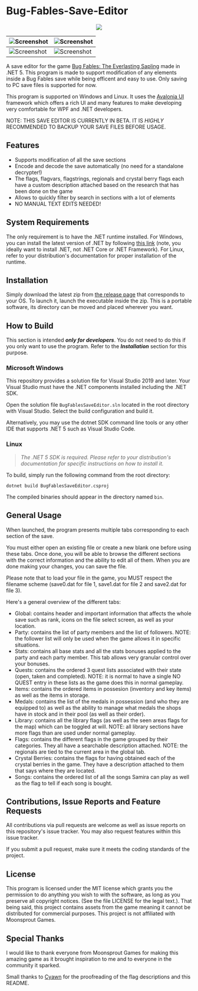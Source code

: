 # Bug-Fables-Save-Editor

<p align="center">
  <img src="https://raw.githubusercontent.com/aldelaro5/Bug-Fables-Save-Editor/main/Assets/icon.png" />
</p>

| ![Screenshot](https://raw.githubusercontent.com/aldelaro5/Bug-Fables-Save-Editor/main/Docs/global.png) | ![Screenshot](https://raw.githubusercontent.com/aldelaro5/Bug-Fables-Save-Editor/main/Docs/items.png)   |
|--------------------------------------------------------------------------------------------------------|---------------------------------------------------------------------------------------------------------|
| ![Screenshot](https://raw.githubusercontent.com/aldelaro5/Bug-Fables-Save-Editor/main/Docs/stats.png)  | ![Screenshot](https://raw.githubusercontent.com/aldelaro5/Bug-Fables-Save-Editor/main/Docs/library.png) |

A save editor for the
game [Bug Fables: The Everlasting Sapling](https://store.steampowered.com/app/1082710/Bug_Fables_The_Everlasting_Sapling/)
made in .NET 5. This program is made to support modification of any elements inside a Bug Fables
save while being efficent and easy to use. Only saving to PC save files is supported for now.

This program is supported on Windows and Linux. It uses the [Avalonia UI](http://avaloniaui.net/)
framework which offers a rich UI and many features to make developing very comfortable for WPF and
.NET developers.

NOTE: THIS SAVE EDITOR IS CURRENTLY IN BETA. IT IS _HIGHLY_ RECOMMENDED TO BACKUP YOUR SAVE FILES
BEFORE USAGE.

## Features

- Supports modification of all the save sections
- Encode and decode the save automatically (no need for a standalone decrypter!)
- The flags, flagvars, flagstrings, regionals and crystal berry flags each have a custom description
  attached based on the research that has been done on the game
- Allows to quickly filter by search in sections with a lot of elements
- NO MANUAL TEXT EDITS NEEDED!

## System Requirements

The only requirement is to have the .NET runtime installed. For Windows, you can install the latest
version of .NET by following [this link](https://dotnet.microsoft.com/download) (note, you ideally
want to install .NET, not .NET Core or .NET Framework). For Linux, refer to your distribution's
documentation for proper installation of the runtime.

## Installation

Simply download the latest zip
from [the release page](https://github.com/aldelaro5/Bug-Fables-Save-Editor/releases) that
corresponds to your OS. To launch it, launch the executable inside the zip. This is a portable
software, its directory can be moved and placed wherever you want.

## How to Build

This section is intended ***only for developers***. You do not need to do this if you only want to
use the program. Refer to the ***Installation*** section for this purpose.

### Microsoft Windows

This repository provides a solution file for Visual Studio 2019 and later. Your Visual Studio must
have the .NET components installed including the .NET SDK.

Open the solution file `BugFablesSaveEditor.sln` located in the root directory with Visual Studio.
Select the build configuration and build it.

Alternatively, you may use the dotnet SDK command line tools or any other IDE that supports .NET 5
such as Visual Studio Code.

### Linux

> _The .NET 5 SDK is required. Please refer to your distribution's documentation for specific
instructions on how to install it._

To build, simply run the following command from the root directory:

	dotnet build BugFablesSaveEditor.csproj

The compiled binaries should appear in the directory named `bin`.

## General Usage

When launched, the program presents multiple tabs corresponding to each section of the save.

You must either open an existing file or create a new blank one before using these tabs. Once done,
you will be able to browse the different sections with the correct information and the ability to
edit all of them. When you are done making your changes, you can save the file.

Please note that to load your file in the game, you MUST respect the filename scheme (save0.dat for
file 1, save1.dat for file 2 and save2.dat for file 3).

Here's a general overview of the different tabs:

- Global: contains header and important information that affects the whole save such as rank, icons
  on the file select screen, as well as your location.
- Party: contains the list of party members and the list of followers. NOTE: the follower list will
  only be used when the game allows it in specific situations.
- Stats: contains all base stats and all the stats bonuses applied to the party and each party
  member. This tab allows very granular control over your bonuses.
- Quests: contains the ordered 3 quest lists associated with their state (open, taken and
  completed). NOTE: it is normal to have a single NO QUEST entry in these lists as the game does
  this in normal gameplay.
- Items: contains the ordered items in possesion (inventory and key items) as well as the items in
  storage.
- Medals: contains the list of the medals in possession (and who they are equipped to) as well as
  the ability to manage what medals the shops have in stock and in their pool (as well as their
  order).
- Library: contains all the library flags (as well as the seen areas flags for the map) which can be
  toggled at will. NOTE: all library sections have more flags than are used under normal gameplay.
- Flags: contains the different flags in the game grouped by their categories. They all have a
  searchable description attached. NOTE: the regionals are tied to the current area in the global
  tab.
- Crystal Berries: contains the flags for having obtained each of the crystal berries in the game.
  They have a description attached to them that says where they are located.
- Songs: contains the ordered list of all the songs Samira can play as well as the flag to tell if
  each song is bought.

## Contributions, Issue Reports and Feature Requests

All contributions via pull requests are welcome as well as issue reports on this repository's issue
tracker. You may also request features within this issue tracker.

If you submit a pull request, make sure it meets the coding standards of the project.

## License

This program is licensed under the MIT license which grants you the permission to do anything you
wish to with the software, as long as you preserve all copyright notices. (See the file LICENSE for
the legal text.). That being said, this project contains assets from the game meaning it cannot be
distributed for commercial purposes. This project is not affiliated with Moonsprout Games.

## Special Thanks

I would like to thank everyone from Moonsprout Games for making this amazing game as it brought
inspiration to me and to everyone in the community it sparked.

Small thanks to [Cyawn](https://github.com/Cyan627) for the proofreading of the flag descriptions
and this README.
